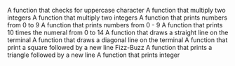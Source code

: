 A function that checks for uppercase character
A function that multiply two integers
A function that multiply two integers
A function that prints numbers from 0 to 9
A function that prints numbers from 0 - 9
A function that prints 10 times the numeral from 0 to 14
A function that draws a straight line on the terminal
A function that draws a diagonal line on the terminal
A function that print a square followed by a new line
Fizz-Buzz
A function that prints a triangle followed by a new line
A function that prints integer
